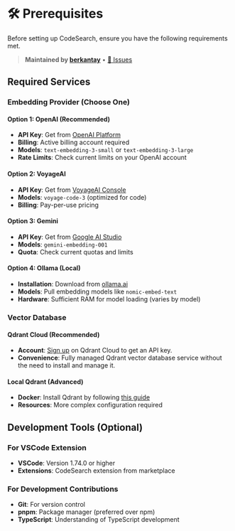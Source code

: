 # 🛠️ Prerequisites

Before setting up CodeSearch, ensure you have the following requirements met.

> **Maintained by [berkantay](https://github.com/berkantay)** • [🐛 Issues](https://github.com/berkantay/codesearch/issues)

## Required Services

### Embedding Provider (Choose One)

#### Option 1: OpenAI (Recommended)

- **API Key**: Get from [OpenAI Platform](https://platform.openai.com/api-keys)
- **Billing**: Active billing account required
- **Models**: `text-embedding-3-small` or `text-embedding-3-large`
- **Rate Limits**: Check current limits on your OpenAI account

#### Option 2: VoyageAI

- **API Key**: Get from [VoyageAI Console](https://dash.voyageai.com/)
- **Models**: `voyage-code-3` (optimized for code)
- **Billing**: Pay-per-use pricing

#### Option 3: Gemini

- **API Key**: Get from [Google AI Studio](https://aistudio.google.com/)
- **Models**: `gemini-embedding-001`
- **Quota**: Check current quotas and limits

#### Option 4: Ollama (Local)

- **Installation**: Download from [ollama.ai](https://ollama.ai/)
- **Models**: Pull embedding models like `nomic-embed-text`
- **Hardware**: Sufficient RAM for model loading (varies by model)

### Vector Database

#### Qdrant Cloud (Recommended)

- **Account**: [Sign up](https://cloud.qdrant.io/) on Qdrant Cloud to get an API key.
- **Convenience**: Fully managed Qdrant vector database service without the need to install and manage it.

#### Local Qdrant (Advanced)

- **Docker**: Install Qdrant by following [this guide](https://qdrant.tech/documentation/guides/installation/)
- **Resources**: More complex configuration required

## Development Tools (Optional)

### For VSCode Extension

- **VSCode**: Version 1.74.0 or higher
- **Extensions**: CodeSearch extension from marketplace

### For Development Contributions

- **Git**: For version control
- **pnpm**: Package manager (preferred over npm)
- **TypeScript**: Understanding of TypeScript development
